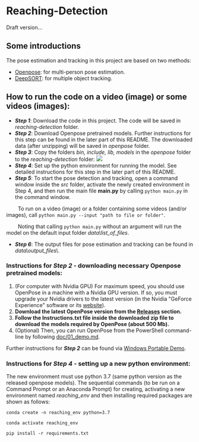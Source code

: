 # Reaching-Detection
Draft version...

## Some introductions
The pose estimation and tracking in this project are based on two methods:
- [Openpose](https://github.com/CMU-Perceptual-Computing-Lab/openpose): for multi-person pose estimation.
- [DeepSORT](https://github.com/nwojke/deep_sort): for multiple object tracking.

## How to run the code on a video (image) or some videos (images):
- **_Step 1_**: Download the code in this project. The code will be saved in _reaching-detection_ folder.
- **_Step 2_**: Download Openpose pretrained models. Further instructions for this step can be found in the later part of this README. The downloaded data (after unzipping) will be saved in _openpose_ folder.
- **_Step 3_**: Copy the folders _bin, include, lib, models_ in the _openpose_ folder to the _reaching-detection_ folder:
![](https://github.com/NTU-LEAP-1kD/Reaching-Detection/blob/main/openpose_to_reaching_detection.png)
- **_Step 4_**: Set up the python environment for running the model. See detailed instructions for this step in the later part of this README.
- **_Step 5_**: To start the pose detection and tracking, open a command window inside the _src_ folder, activate the newly created environment in Step 4, and then run the main file **main.py** by calling `python main.py` in the command window.

&nbsp;&nbsp;&nbsp;&nbsp;&nbsp;&nbsp;&nbsp; To run on a video (image) or a folder containing some videos (and/or images), call `python main.py --input "path to file or folder"`.

&nbsp;&nbsp;&nbsp;&nbsp;&nbsp;&nbsp;&nbsp; Noting that calling `python main.py` without an argument will run the model on the default input folder _data\list_of_files_.
- **_Step 6_**: The output files for pose estimation and tracking can be found in _data\output_files\\_.


### Instructions for **_Step 2_** - downloading necessary Openpose pretrained models:
1. (For computer with Nvidia GPU) For maximum speed, you should use OpenPose in a machine with a Nvidia GPU version. If so, you must upgrade your Nvidia drivers to the latest version (in the Nvidia "GeForce Experience" software or its [website](https://www.nvidia.com/Download/index.aspx)).
2. **Download the latest OpenPose version from the [Releases](https://github.com/CMU-Perceptual-Computing-Lab/openpose/releases) section.**
3. **Follow the Instructions.txt file inside the downloaded zip file to download the models required by OpenPose (about 500 Mb).**
4. (Optional) Then, you can run OpenPose from the PowerShell command-line by following [doc/01_demo.md](https://github.com/CMU-Perceptual-Computing-Lab/openpose/blob/master/doc/01_demo.md).

Further instructions for **_Step 2_** can be found via [Windows Portable Demo](https://github.com/CMU-Perceptual-Computing-Lab/openpose/blob/master/doc/installation/0_index.md#windows-portable-demo).

### Instructions for **_Step 4_** - setting up a new python environment:

The new environment must use python 3.7 (same python version as the released openpose models). The sequential commands (to be run on a Command Prompt or an Anaconda Prompt) for creating, activating a new environment named _reaching_env_ and then installing required packages are shown as follows:

`conda create -n reaching_env python=3.7`

`conda activate reaching_env`

`pip install -r requirements.txt`



